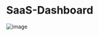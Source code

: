 # SaaS-Dashboard

![image](https://user-images.githubusercontent.com/94104935/172308060-4c67b5b7-172f-4a0d-af61-40471162d848.png)

